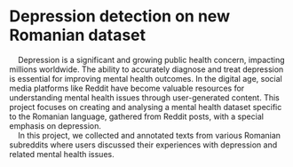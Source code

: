 # Depression detection on new Romanian dataset
&nbsp;&nbsp;&nbsp;  Depression is a significant and growing public health concern, impacting millions worldwide. The ability to accurately diagnose and treat depression is essential for improving mental health outcomes. In the digital age, social media platforms like Reddit have become valuable resources for understanding mental health issues through user-generated content. This project focuses on creating and analysing a mental health dataset specific to the Romanian language, gathered from Reddit posts, with a special emphasis on depression.<br>
&nbsp;&nbsp;&nbsp;  In this project, we collected and annotated texts from various Romanian subreddits where users discussed their experiences with depression and related mental health issues.
